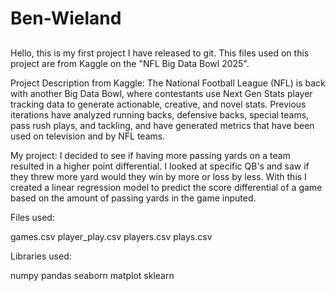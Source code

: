 # Ben-Wieland
##

Hello, this is my first project I have released to git. This files used on this project are from Kaggle on the "NFL Big Data Bowl 2025".

Project Description from Kaggle:
The National Football League (NFL) is back with another Big Data Bowl, where contestants use Next Gen Stats player tracking data to generate actionable, creative, and novel stats. Previous iterations have analyzed running backs, defensive backs, special teams, pass rush plays, and tackling, and have generated metrics that have been used on television and by NFL teams.

My project:
I decided to see if having more passing yards on a team resulted in a higher point differential. I looked at specific QB's and saw if they threw more yard would they win by more or loss by less. With this I created a linear regression model to predict the score differential of a game based on the amount of passing yards in the game inputed.

Files used:

games.csv
player_play.csv
players.csv
plays.csv

Libraries used:

numpy
pandas
seaborn
matplot
sklearn

##
